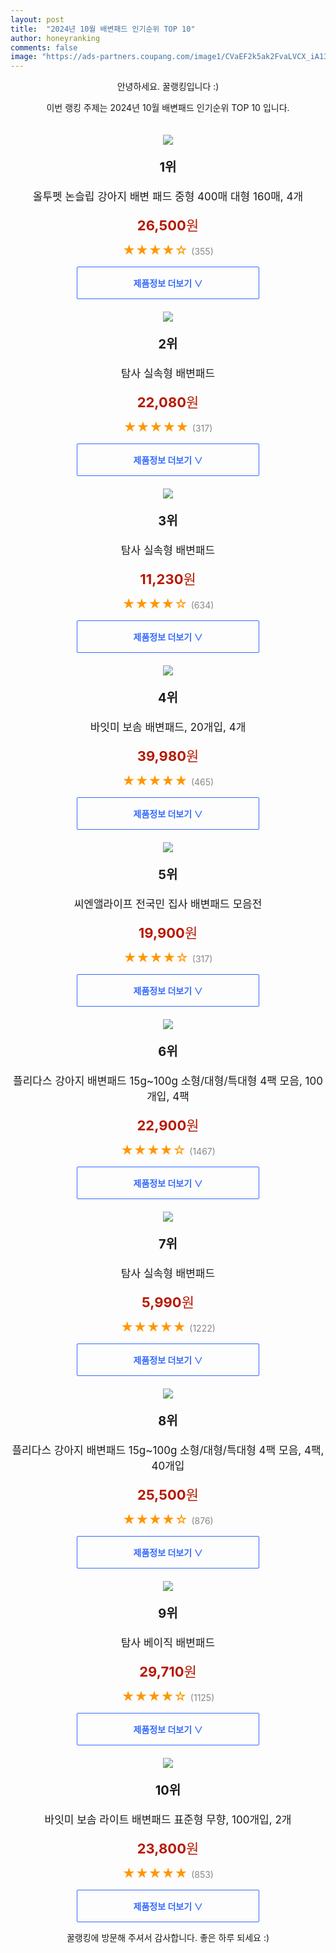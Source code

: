 ```yaml
---
layout: post
title:  "2024년 10월 배변패드 인기순위 TOP 10"
author: honeyranking
comments: false
image: "https://ads-partners.coupang.com/image1/CVaEF2k5ak2FvaLVCX_iA13wAJ_ANlejfND2njMRmHwwgIvWscIiUMlLMOgs55lFPsaHxyLKq88wKOldNcFkBHl-yxktKkIYBSiv7DOjEjSYHmloZdUczRpfJKwZdPBDY-aZ4v4fn3yI1wfPvDaZTy_NshapQmqFQ3BGZLaB5lwa_y-7D8aRN85EWdoRWA0kLss-vn_vrzROYxVFRqS4Hr5KNJ1Bvnvm_FeZSsbISHyk0mHgIodhsim5bZTl_39E2KknyjxClfSDiuepBdE-iXRHdBYRZ266JHArkSsikS6QSYIVh3NTFFqB-hdaFU1a"
---
```

<p style="text-align: center;">안녕하세요. 꿀랭킹입니다 :)</p>
<p style="text-align: center;">이번 랭킹 주제는 2024년 10월 배변패드 인기순위 TOP 10 입니다.</p><center><img src="https://ads-partners.coupang.com/image1/CVaEF2k5ak2FvaLVCX_iA13wAJ_ANlejfND2njMRmHwwgIvWscIiUMlLMOgs55lFPsaHxyLKq88wKOldNcFkBHl-yxktKkIYBSiv7DOjEjSYHmloZdUczRpfJKwZdPBDY-aZ4v4fn3yI1wfPvDaZTy_NshapQmqFQ3BGZLaB5lwa_y-7D8aRN85EWdoRWA0kLss-vn_vrzROYxVFRqS4Hr5KNJ1Bvnvm_FeZSsbISHyk0mHgIodhsim5bZTl_39E2KknyjxClfSDiuepBdE-iXRHdBYRZ266JHArkSsikS6QSYIVh3NTFFqB-hdaFU1a" style="margin-top:20px" /></center><p style="text-align: center; font-size: 20px"><b>1위</b></p><p style="text-align: center; font-size: 17px">올투펫 논슬립 강아지 배변 패드 중형 400매 대형 160매, 4개</p><p style="text-align: center;"><span style="color: #b61800; font-size: 22px;"><b>26,500</b>원</span></p><p style="text-align: center;"><span style="color: #ff9600; font-size: 20px;">★★★★☆ </span><span style="color: #878787;">(355)</span></p><center><a href="https://link.coupang.com/re/AFFSDP?lptag=AF3899140&subid=honeyrank&pageKey=7978835467&itemId=22407155153&vendorItemId=89232992680&traceid=V0-153-1a9d224a09609393&clickBeacon=c7956f80-8e97-11ef-85f6-d290b32b7dcd%7E3&requestid=20241020130001117087314037&token=31850C%7CMIXED"><div style="font-size: 14px; display: inline-block; padding: 15px 90px; color: #346aff; border-radius: 2px; border: 1px solid #346aff; cursor: pointer;"><b>제품정보 더보기 &or;</b></div></a></center><center><img src="https://ads-partners.coupang.com/image1/1UzE_LWmoDJSwF5d1TIoRsMIDUXVKaKMvGI5dAgc6solFsNaTEYpWUMucXk-gi2vEGbXKtotU5Yk4fn8wu-fvWsZRqDbveLrB51lUl_Z7tVBR-AoNAvaweqVMW1WwZcvbXsAfAwq_jRVS-1gHIvAX14dcs7ADjE1RsgQ1EJzkzOjo3vOrHKdSQnuXCAPceWbZQ1cs1VARWE3URLy6goTMzbPxAC8cqDAQty5nHkwhapLrnY2wtUfdT5v66s7Y99SWQ4WgwpjJ47neNSSkm_WvUCMdkagOSv4Cwvh" style="margin-top:20px" /></center><p style="text-align: center; font-size: 20px"><b>2위</b></p><p style="text-align: center; font-size: 17px">탐사 실속형 배변패드</p><p style="text-align: center;"><span style="color: #b61800; font-size: 22px;"><b>22,080</b>원</span></p><p style="text-align: center;"><span style="color: #ff9600; font-size: 20px;">★★★★★ </span><span style="color: #878787;">(317)</span></p><center><a href="https://link.coupang.com/re/AFFSDP?lptag=AF3899140&subid=honeyrank&pageKey=7299719601&itemId=18677046093&vendorItemId=85811303977&traceid=V0-153-a654f2eb1a75f0f5&requestid=20241020130001117087314037&token=31850C%7CMIXED"><div style="font-size: 14px; display: inline-block; padding: 15px 90px; color: #346aff; border-radius: 2px; border: 1px solid #346aff; cursor: pointer;"><b>제품정보 더보기 &or;</b></div></a></center><center><img src="https://ads-partners.coupang.com/image1/MmKFWfbk5atbc-TQMgQ7ZiZf4x0MnHi1HGxFuP1Kid-0_zYOTrbTdciSo8msj9bwO_QtRxh4SY4tZIIOVlVKqPhcge3vt69g4VZZ26HDmE_3HO4HoXq-e8EG5CxQrAxs1cBrwXSkxcmd9nW7tBnyRvA_Djgqw4APP6t3v7fVdUuoLXLvfHc7hVdRGoC4pC3S_7p7q2EXnICQmP77znAgBUk84tQJ79OmwYUNb_JeOCMYyK8jZd6-ALHslKi21WiL722D7nsENHQI7QapnHEkpOtuO94xuCbq98GMwg==" style="margin-top:20px" /></center><p style="text-align: center; font-size: 20px"><b>3위</b></p><p style="text-align: center; font-size: 17px">탐사 실속형 배변패드</p><p style="text-align: center;"><span style="color: #b61800; font-size: 22px;"><b>11,230</b>원</span></p><p style="text-align: center;"><span style="color: #ff9600; font-size: 20px;">★★★★☆ </span><span style="color: #878787;">(634)</span></p><center><a href="https://link.coupang.com/re/AFFSDP?lptag=AF3899140&subid=honeyrank&pageKey=7299719601&itemId=19815641903&vendorItemId=86917697307&traceid=V0-153-a654f2eb1a75f0f5&requestid=20241020130001117087314037&token=31850C%7CMIXED"><div style="font-size: 14px; display: inline-block; padding: 15px 90px; color: #346aff; border-radius: 2px; border: 1px solid #346aff; cursor: pointer;"><b>제품정보 더보기 &or;</b></div></a></center><center><img src="https://ads-partners.coupang.com/image1/AExIY9w4uxmSfeOGANGmWAvCX5RVjV5FTvyMSTPlaNFdztF0SkjnmDiD4cZAXEZjYdw6-nGtCcIGIGEXd_2_aMgt_fwFUnxn1kTJ7S34ueyzPK4IixpQumtx9Vi4MRxN6befHLzpyUi2Sbd5JGs280N79MxT8cfurwxjS5WASXcsRC-b47aU2RiPNTSrnEiHB1rUfhl5Rwl39k3k2sXRf1-tY3A9xht0yHCGXYAperPkZ5c9JFUQYvTGYAhtyPPbG_6t-FSScXDLSE0AwJcBGeXB5dsOdEhPJ2z4vS5rptxE" style="margin-top:20px" /></center><p style="text-align: center; font-size: 20px"><b>4위</b></p><p style="text-align: center; font-size: 17px">바잇미 보솜 배변패드, 20개입, 4개</p><p style="text-align: center;"><span style="color: #b61800; font-size: 22px;"><b>39,980</b>원</span></p><p style="text-align: center;"><span style="color: #ff9600; font-size: 20px;">★★★★★ </span><span style="color: #878787;">(465)</span></p><center><a href="https://link.coupang.com/re/AFFSDP?lptag=AF3899140&subid=honeyrank&pageKey=7655778690&itemId=20382188572&vendorItemId=73093213783&traceid=V0-153-23676ef0b1dcc50a&clickBeacon=c7956f80-8e97-11ef-bde5-a5cdea36d43a%7E3&requestid=20241020130001117087314037&token=31850C%7CMIXED"><div style="font-size: 14px; display: inline-block; padding: 15px 90px; color: #346aff; border-radius: 2px; border: 1px solid #346aff; cursor: pointer;"><b>제품정보 더보기 &or;</b></div></a></center><center><img src="https://ads-partners.coupang.com/image1/KxWS0ffVaulQPXzTK9bNUvtQeWRak0EnwNeXUQo7IjEiUFbLA_e5w9mJs4EUT8jFyEtmcuxlbOCYWe0sJrlNr529Ol2bkghwBK_mDR-xG9zwUwqNlONHsVtJDGjXEmUvenjS_4_jbHj7q_fvM2Teu70NBlCRydXozuRdHjptr1ctlfEecOxxXKZyEAljfZsr1ExQNaOGuXbAlm_nk2ZmuBXs6it6ErM9HdVltJyCjL7FJTzr1hJ-0L7ZPPQDSht8e9zqoBgwEtdNVsf0Q1wW1iJ0_PQLUnofKd6CdqQXji3CZf2tx9IMABo=" style="margin-top:20px" /></center><p style="text-align: center; font-size: 20px"><b>5위</b></p><p style="text-align: center; font-size: 17px">씨엔앨라이프  전국민  집사 배변패드 모음전</p><p style="text-align: center;"><span style="color: #b61800; font-size: 22px;"><b>19,900</b>원</span></p><p style="text-align: center;"><span style="color: #ff9600; font-size: 20px;">★★★★☆ </span><span style="color: #878787;">(317)</span></p><center><a href="https://link.coupang.com/re/AFFSDP?lptag=AF3899140&subid=honeyrank&pageKey=7792492782&itemId=21085455074&vendorItemId=90866891771&traceid=V0-153-375d4748021de734&requestid=20241020130001117087314037&token=31850C%7CMIXED"><div style="font-size: 14px; display: inline-block; padding: 15px 90px; color: #346aff; border-radius: 2px; border: 1px solid #346aff; cursor: pointer;"><b>제품정보 더보기 &or;</b></div></a></center><center><img src="https://ads-partners.coupang.com/image1/1cSknN-tA0VGJOqk1eoEi7GjP0H_wSddXDtREswmw4qf-QwldbzEr62h1KSWB9tagf_eNsm8-YNVqyt9-GtF1RKxDgNLo1s6jfBzSSX3cMCSwpl7w949k5DeBd57fxo5cqd_9EfAvyMvUFOnEt2QjAzlUmyVDjQq96RTC-eYKL9HlPmCH-LGWmg_mVIHm8T37SKJW4ezXxvz67AHz7K1sz5DUdYnGIvUa9AnnFRf8hkqOlZMpx4mps3T13VJnkr1SLFCS_it-PI9-LBaixfEzFrhBM9H69vxiMUvS2cMN0UM6mHKzTBHoAqHSv55AQ==" style="margin-top:20px" /></center><p style="text-align: center; font-size: 20px"><b>6위</b></p><p style="text-align: center; font-size: 17px">플리다스 강아지 배변패드 15g~100g 소형/대형/특대형 4팩 모음, 100개입, 4팩</p><p style="text-align: center;"><span style="color: #b61800; font-size: 22px;"><b>22,900</b>원</span></p><p style="text-align: center;"><span style="color: #ff9600; font-size: 20px;">★★★★☆ </span><span style="color: #878787;">(1467)</span></p><center><a href="https://link.coupang.com/re/AFFSDP?lptag=AF3899140&subid=honeyrank&pageKey=8365223486&itemId=24202247973&vendorItemId=91232083770&traceid=V0-153-cbbd9e188a326f2b&clickBeacon=c7956f80-8e97-11ef-bce4-f69ce389a15e%7E3&requestid=20241020130001117087314037&token=31850C%7CMIXED"><div style="font-size: 14px; display: inline-block; padding: 15px 90px; color: #346aff; border-radius: 2px; border: 1px solid #346aff; cursor: pointer;"><b>제품정보 더보기 &or;</b></div></a></center><center><img src="https://ads-partners.coupang.com/image1/jusKQyLjoP_8-x8NjiEtcPe9rQ84jLdB520Xkfp9hexKNGWr6NuCQKx23Iu5u2jvSXciRdFSV6gqqPAX4SXAdg3G8eBVVIwsWj6TDRlIFBnjnxpmMWLExNYDG9Zu-Hjq8lIE9vqiUibt6cnZcdR83_tQ1jP6QT-CUE4topTqzc_LdwVaKlkHc26IK2RRdvj3LzJpgXHweey1SA5D2_2MwMldDKP61HBLpe_55WioQ82wJwpPjKEhru00OexT640bEp7CvurNvJRCZoo4ciR7uM3PO-8HaTi_6w==" style="margin-top:20px" /></center><p style="text-align: center; font-size: 20px"><b>7위</b></p><p style="text-align: center; font-size: 17px">탐사 실속형 배변패드</p><p style="text-align: center;"><span style="color: #b61800; font-size: 22px;"><b>5,990</b>원</span></p><p style="text-align: center;"><span style="color: #ff9600; font-size: 20px;">★★★★★ </span><span style="color: #878787;">(1222)</span></p><center><a href="https://link.coupang.com/re/AFFSDP?lptag=AF3899140&subid=honeyrank&pageKey=7299719601&itemId=18677046089&vendorItemId=85811303945&traceid=V0-153-a654f2eb1a75f0f5&requestid=20241020130001117087314037&token=31850C%7CMIXED"><div style="font-size: 14px; display: inline-block; padding: 15px 90px; color: #346aff; border-radius: 2px; border: 1px solid #346aff; cursor: pointer;"><b>제품정보 더보기 &or;</b></div></a></center><center><img src="https://ads-partners.coupang.com/image1/-nuPXJ6rkW8J9utZ-mNI22Yi90yU176JI16j38aKq51nGK_pTAfGenOCiLzKJv0qKCXdSjQz400r72IgIMsmTS17UBC4pUWMeyGrdodQALBwQ1T7fDKEVO8tbNt9K23QgZMock_VEP0aPkrCiz5QWdqghSk5bbWlJ1jnCCZw56S1cWJ50g8UEYsTxy8Iwce4l-RuwKtl9-eKEdI38rZCRerv6q4pw7SdTVOCN7pBwiC-sef6siJALoVvma4R9CgwjVRbNfojO0RFWwIrhIiKeyupZ7dkfryfZZFoLBeMLW2b75P2VWyKCh3fj92GFA==" style="margin-top:20px" /></center><p style="text-align: center; font-size: 20px"><b>8위</b></p><p style="text-align: center; font-size: 17px">플리다스 강아지 배변패드 15g~100g 소형/대형/특대형 4팩 모음, 4팩, 40개입</p><p style="text-align: center;"><span style="color: #b61800; font-size: 22px;"><b>25,500</b>원</span></p><p style="text-align: center;"><span style="color: #ff9600; font-size: 20px;">★★★★☆ </span><span style="color: #878787;">(876)</span></p><center><a href="https://link.coupang.com/re/AFFSDP?lptag=AF3899140&subid=honeyrank&pageKey=8090759678&itemId=24202247971&vendorItemId=91232083774&traceid=V0-153-0a1ca9f4b0aa4603&clickBeacon=c7956f80-8e97-11ef-bc2e-2dfa38d763ba%7E3&requestid=20241020130001117087314037&token=31850C%7CMIXED"><div style="font-size: 14px; display: inline-block; padding: 15px 90px; color: #346aff; border-radius: 2px; border: 1px solid #346aff; cursor: pointer;"><b>제품정보 더보기 &or;</b></div></a></center><center><img src="https://ads-partners.coupang.com/image1/WaV90LtOV61oVLk2WRmf6_jj9c1GaeYAoFvFegg97ICJKj8iqYRozMNkytzEzDS4sSBYMSxSd74a4BXQ3X11lQHeZtIymQMmAP3OcMo1yjFt4by1uySEpR-w6q6TsI0E_4gGVGY9PuJxcjl42xAN9tvKDf4VBkhJ87SGm96f9MF1CyNUZpqikwXYWMAjlTSpxYc0HY1k0Ewo1CsdARoaGyMnkom-RJuZUA_XLcKfp4zVS-ZkbFMk9idVLHBqnkB_N8c--ORaZ_Em8cbfNWiCgt5VEjTiNLPiUyckaA==" style="margin-top:20px" /></center><p style="text-align: center; font-size: 20px"><b>9위</b></p><p style="text-align: center; font-size: 17px">탐사 베이직 배변패드</p><p style="text-align: center;"><span style="color: #b61800; font-size: 22px;"><b>29,710</b>원</span></p><p style="text-align: center;"><span style="color: #ff9600; font-size: 20px;">★★★★☆ </span><span style="color: #878787;">(1125)</span></p><center><a href="https://link.coupang.com/re/AFFSDP?lptag=AF3899140&subid=honeyrank&pageKey=186443832&itemId=9136021254&vendorItemId=76422014945&traceid=V0-153-c34bd1d2bc5c43dd&requestid=20241020130001117087314037&token=31850C%7CMIXED"><div style="font-size: 14px; display: inline-block; padding: 15px 90px; color: #346aff; border-radius: 2px; border: 1px solid #346aff; cursor: pointer;"><b>제품정보 더보기 &or;</b></div></a></center><center><img src="https://ads-partners.coupang.com/image1/oNdVJVfI-8Rwf4ldoPW2e7O3rDuUkiSssxRd9igu05Cc57-M5iXvinfS4X9JIl_QAv2Y-eCoHzyi0VH6INo8ZlxGojKWPJEjH3qjnyO7DmYpSjWxtPXinxJiPZOVE_NzDGY_C6LkmQ90enP1K5jACyYfM2I12JWrXssXd5kMWC2pcCjHOylUnSb03-c6_ZNXIr2CK7QTwGPvPUDGBuAO98C-FXSV88Lzlna8Z3afVgf_7OdFvf7LRUBIFfs5wMXooCt5IViY8HE_Hs-T_aSbrgce3XTewkNqg4NnSeSMUMbL" style="margin-top:20px" /></center><p style="text-align: center; font-size: 20px"><b>10위</b></p><p style="text-align: center; font-size: 17px">바잇미 보솜 라이트 배변패드 표준형 무향, 100개입, 2개</p><p style="text-align: center;"><span style="color: #b61800; font-size: 22px;"><b>23,800</b>원</span></p><p style="text-align: center;"><span style="color: #ff9600; font-size: 20px;">★★★★★ </span><span style="color: #878787;">(853)</span></p><center><a href="https://link.coupang.com/re/AFFSDP?lptag=AF3899140&subid=honeyrank&pageKey=6936720182&itemId=19790395707&vendorItemId=86893009598&traceid=V0-153-94a07b803d454a16&clickBeacon=c7956f80-8e97-11ef-a734-5f802a9b5d55%7E3&requestid=20241020130001117087314037&token=31850C%7CMIXED"><div style="font-size: 14px; display: inline-block; padding: 15px 90px; color: #346aff; border-radius: 2px; border: 1px solid #346aff; cursor: pointer;"><b>제품정보 더보기 &or;</b></div></a></center><p style="text-align: center;">꿀랭킹에 방문해 주셔서 감사합니다. 좋은 하루 되세요 :)</p>